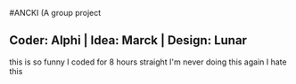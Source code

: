 #ANCKI (A group project
## Coder: Alphi | Idea: Marck | Design: Lunar

this is so funny I coded for 8 hours straight I'm never doing this again I hate this
